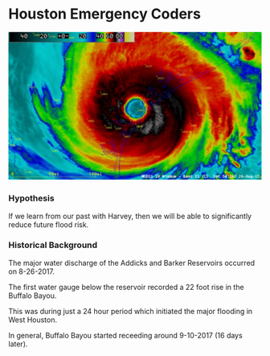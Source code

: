 # Houston Emergency Coders

![Harvey](images/harvey.jpg)

### Hypothesis

If we learn from our past with Harvey, then we will be able to significantly reduce future flood risk.

### Historical Background

The major water discharge of the Addicks and Barker Reservoirs occurred on 8-26-2017.

The first water gauge below the reservoir recorded a 22 foot rise in the Buffalo Bayou.

This was during just a 24 hour period which initiated the major flooding in West Houston.

In general, Buffalo Bayou started receeding around 9-10-2017 (16 days later).
